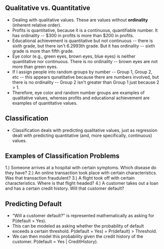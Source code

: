 ## Qualitative vs. Quantitative

* Dealing with qualitative values.  These are values without **ordinality** (inherent relative order).
* Profits is quantitative, because it is a continuous, quantifiable number.  It has ordinality -- $300 in profits is more than $200 in profits.
* Educational achievement is quantitative but not continuous -- there is sixth grade, but there isn't 6.2993th grade.  But it has ordinality -- sixth grade is more than fifth grade.
* Eye color (e.g., green eyes, brown eyes, blue eyes) is neither quantitative nor continuous.  There is no ordinality -- brown eyes are not more than green eyes.
* If I assign people into random groups by number -- Group 1, Group 2, etc -- this appears qunatitative because there are numbers involved, but there is no ordinality -- Group 2 isn't greater than Group 1 just because 2 > 1.
* Therefore, eye color and random number groups are examples of qualitative values, whereas profits and educational achievement are examples of quantitative values.


## Classification

* Classification deals with predicting qualitative values, just as regression dealt with predicting quantitative (and, more specifically, continuous) values.


## Examples of Classification Problems

1.) Someone arrives at a hospital with certain symptoms.  Which disease do they have?
2.) An online transaction took place with certain characteristics.  Was that transaction fraudulent?
3.) A flight took off with certain characteristics.  Where is that flight headed?
4.) A customer takes out a loan and has a certain credit history.  Will that customer default?


## Predicting Default

* "Will a customer default?" is represented mathematically as asking for P(default = Yes).
* This can be modeled as asking whether the probability of default exceeds a certain threshold.  P(default = Yes) = Pr(default) > Threshold.
* We can then model this probability given the credit history of the customer.  P(default = Yes | CreditHistory).

